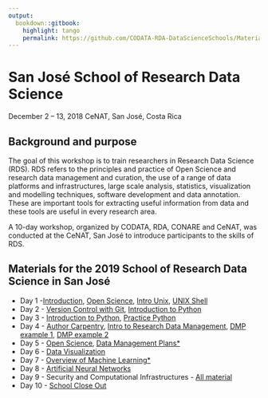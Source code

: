 ```yaml
---
output:
  bookdown::gitbook:
    highlight: tango
    permalink: https://github.com/CODATA-RDA-DataScienceSchools/Materials/edit/master/docs/DataSanJose2019
---
```


# San José School of Research Data Science 
December 2 – 13, 2018
CeNAT, San José, Costa Rica

## Background and purpose 
The goal of this workshop is to train researchers in Research Data Science (RDS). RDS refers to the principles and practice of Open Science and research data management and curation, the use of a range of data platforms and infrastructures, large scale analysis, statistics, visualization and modelling techniques, software development and data annotation. These are important tools for extracting useful information from data and these tools are useful in every research area. 

A 10-day workshop, organized by CODATA, RDA, CONARE and CeNAT, was conducted at the CeNAT, San José to introduce participants to the skills of RDS. 

## Materials for the 2019 School of Research Data Science in San José

   * Day 1 -[Introduction](slides/Intro_dataSanJos%C3%A919Monday.pdf), [Open Science](slides/Unit%201_CR_Ethics_Mon_presentation_extended.pdf), [Intro Unix](slides/Unit%202_The%20Road%20to%20Linux%20(a%20little%20history)%202019.12.02.pdf), [UNIX Shell](http://swcarpentry.github.io/shell-novice/)
   * Day 2 - [Version Control with Git](https://swcarpentry.github.io/git-novice/reference), [Introduction to Python](slides/Unit%204_%20Introduction_to_Python_Session_1) 
   * Day 3 - [Introduction to Python](slides/Unit%204_Introduction_to_Python_Session_2.md), [Practice Python](slides/Unit%204%20_%20Introduction_to_Python_%20Final_practice.md)
   * Day 4 - [Author Carpentry](slides/Unit%205_AuthorCarpentry.pdf), [Intro to Research Data Management](slides/Unit%206_Intro_to_RDM_open_fair_dmp_part1.pdf), [DMP example 1](slides/Unit%206_atlantos_dmp.pdf), [DMP example 2](slides/Unit_6_woscap_dmp.pdf)
   * Day 5 - [Open Science](slides/Unit_7_Ethics_Fri_presentation.pdf), [Data Management Plans*]()
   * Day 6 - [Data Visualization](slides/Visualisation/Visualisation%20using%20Seaborn.md)
   * Day 7 - [Overview of Machine Learning*]()
   * Day 8 - [Artificial Neural Networks](https://raphaelmcobe.github.io/dataSanJose2019_nn_presentation/#/)
   * Day 9 - Security and Computational Infrastructures - [All material](CI/Materials.md)
   * Day 10 - [School Close Out]()
